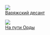 ![](/books/sf_history/Андрей%20Горюнов/Варяжский%20десант.jpg)  
[Варяжский десант](/books/sf_history/Андрей%20Горюнов/Варяжский%20десант)

![](/books/sf_history/Андрей%20Горюнов/На%20пути%20Орды.jpg)  
[На пути Орды](/books/sf_history/Андрей%20Горюнов/На%20пути%20Орды)
